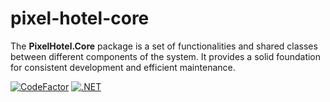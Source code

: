 # pixel-hotel-core

The **PixelHotel.Core** package is a set of functionalities and shared classes between different components of the system. It provides a solid foundation for consistent development and efficient maintenance.

[![CodeFactor](https://www.codefactor.io/repository/github/wesleycosta/pixel-hotel-core/badge)](https://www.codefactor.io/repository/github/wesleycosta/pixel-hotel-core)
[![.NET](https://github.com/wesleycosta/pixel-hotel-core/actions/workflows/dotnet.yml/badge.svg)](https://github.com/wesleycosta/pixel-hotel-core/actions/workflows/dotnet.yml)

